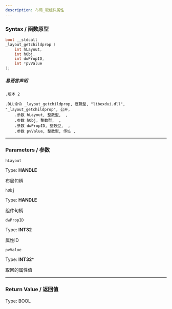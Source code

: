 ```yaml
---
description: 布局_取组件属性
---
```


### Syntax / 函数原型

```C++
bool __stdcall 
_layout_getchildprop (
    int hLayout,
    int hObj,
    int dwPropID,
    int *pvValue
);
```

##### 易语言声明

```Elang
.版本 2

.DLL命令 _layout_getchildprop, 逻辑型, "libexdui.dll", "_layout_getchildprop", 公开, 
    .参数 hLayout, 整数型,  , 
    .参数 hObj, 整数型,  , 
    .参数 dwPropID, 整数型,  , 
    .参数 pvValue, 整数型, 传址 , 
```

---

### Parameters / 参数

`hLayout`

Type: **HANDLE**

布局句柄

`hObj`

Type: **HANDLE**

组件句柄

`dwPropID`

Type: **INT32**

属性ID

`pvValue`

Type: **INT32***

取回的属性值

---

### Return Value / 返回值

Type: BOOL
